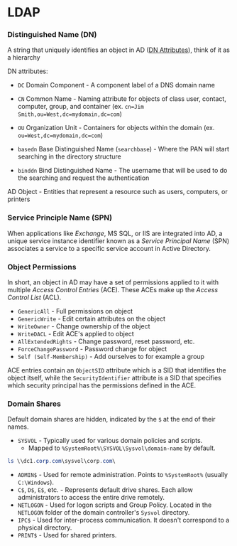 # LDAP

### Distinguished Name (DN)

A string that uniquely identifies an object in AD ([DN Attributes](https://docs.microsoft.com/en-us/previous-versions/windows/desktop/ldap/distinguished-names)), think of it as a hierarchy

DN attributes:

- `DC` Domain Component - A component label of a DNS domain name
- `CN` Common Name - Naming attribute for objects of class user, contact, computer, group, and container (ex. `cn=Jim Smith,ou=West,dc=mydomain,dc=com`)
- `OU` Organization Unit - Containers for objects within the domain (ex. `ou=West,dc=mydomain,dc=com`)

- `basedn` Base Distinguished Name (`searchbase`) - Where the PAN will start searching in the directory structure
- `binddn` Bind Distinguished Name - The username that will be used to do the searching and request the authentication

AD Object - Entities that represent a resource such as users, computers, or printers

### Service Principle Name (SPN)

When applications like *Exchange*, MS SQL, or IIS are integrated into AD, a unique service instance identifier known as a *Service Principal Name* (SPN) associates a service to a specific service account in Active Directory.

### Object Permissions

In short, an object in AD may have a set of permissions applied to it with multiple *Access Control Entries* (ACE). These ACEs make up the *Access Control List* (ACL).

- `GenericAll` - Full permissions on object
- `GenericWrite` - Edit certain attributes on the object
- `WriteOwner` - Change ownership of the object
- `WriteDACL` - Edit ACE's applied to object
- `AllExtendedRights` - Change password, reset password, etc.
- `ForceChangePassword` - Password change for object
- `Self (Self-Membership)` - Add ourselves to for example a group

ACE entries contain an `ObjectSID` attribute which is a SID that identifies the object itself, while the `SecurityIdentifier` attribute is a SID that specifies which security principal has the permissions defined in the ACE.

### Domain Shares

Default domain shares are hidden, indicated by the `$` at the end of their names.

- `SYSVOL` - Typically used for various domain policies and scripts.
	- Mapped to `%SystemRoot%\SYSVOL\Sysvol\domain-name` by default.

```powershell
ls \\dc1.corp.com\sysvol\corp.com\
```

- `ADMIN$` - Used for remote administration. Points to `%SystemRoot%` (usually `C:\Windows`).
- `C$`, `D$`, `E$`, etc. - Represents default drive shares. Each allow administrators to access the entire drive remotely.
- `NETLOGON` - Used for logon scripts and Group Policy. Located in the `NETLOGON` folder of the domain controller's `Sysvol` directory.
- `IPC$` - Used for inter-process communication. It doesn't correspond to a physical directory.
- `PRINT$` - Used for shared printers.


